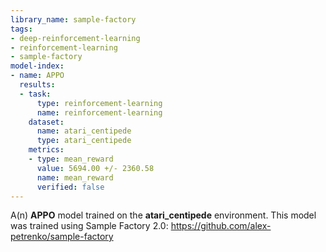 ```yaml
---
library_name: sample-factory
tags:
- deep-reinforcement-learning
- reinforcement-learning
- sample-factory
model-index:
- name: APPO
  results:
  - task:
      type: reinforcement-learning
      name: reinforcement-learning
    dataset:
      name: atari_centipede
      type: atari_centipede
    metrics:
    - type: mean_reward
      value: 5694.00 +/- 2360.58
      name: mean_reward
      verified: false
---
```


A(n) **APPO** model trained on the **atari_centipede** environment.
This model was trained using Sample Factory 2.0: https://github.com/alex-petrenko/sample-factory
    